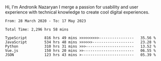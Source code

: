 Hi, I'm Andronik Nazaryan
I merge a passion for usability and user experience with technical knowledge to create cool digital experiences.


<!--START_SECTION:waka-->

```text
From: 28 March 2020 - To: 17 May 2023

Total Time: 2,296 hrs 58 mins

TypeScript        816 hrs 49 mins >>>>>>>>>----------------   35.56 %
JavaScript        534 hrs 48 mins >>>>>>-------------------   23.28 %
Python            310 hrs 31 mins >>>----------------------   13.52 %
Vue.js            150 hrs 20 mins >>-----------------------   06.55 %
JSON              123 hrs 43 mins >------------------------   05.39 %
```

<!--END_SECTION:waka-->
